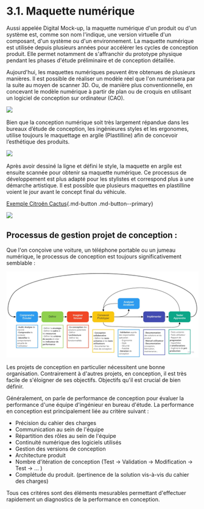 # 3.1. Maquette numérique

Aussi appelée Digital Mock-up, la maquette numérique d'un produit ou d'un système est, comme son nom l'indique, une version virtuelle d'un composant, d'un système ou d'un environnement.
La maquette numérique est utilisée depuis plusieurs années pour accélérer les cycles de conception produit. Elle permet notamment de s'affranchir du prototype physique pendant les phases d'étude préliminaire et de conception détaillée.

Aujourd'hui, les maquettes numériques peuvent être obtenues de plusieurs manières.
Il est possible de réaliser un modèle réel que l'on numérisera par la suite au moyen de scanner 3D.
Ou, de manière plus conventionnelle, en concevant le modèle numérique à partir de plan ou de croquis en utilisant un logiciel de conception sur ordinateur (CAO).

![](https://i.ytimg.com/vi/eVme1T90gLs/maxresdefault.jpg)

Bien que la conception numérique soit très largement répandue dans les bureaux d’étude de conception, les ingénieures styles et les ergonomes, utilise toujours le maquettage en argile (Plastilline) afin de concevoir l’esthétique des produits.

![](https://www.challenges.fr/assets/img/2016/06/15/cover-r4x3w1000-578d8e8d7f612-opel-gt-concept-geneve-2016.jpg)

Après avoir dessiné la ligne et défini le style, la maquette en argile est ensuite scannée pour obtenir sa maquette numérique.
Ce processus de développement est plus adapté pour les stylistes et correspond plus à une démarche artistique. Il est possible que plusieurs maquettes en plastilline voient le jour avant le concept final du véhicule.

[Exemple Citroën Cactus](https://www.largus.fr/actualite-automobile/citroen-c4-cactus-video-de-ceux-auxquels-vous-avez-echappe-6307387.html){.md-button .md-button--primary}

![](https://lh3.googleusercontent.com/proxy/qhN9C3NdS3K6sARLCyDX3AkE3UomdQDCqq23ezW8LKZfQb9UIjKSS5qvKGXkqRjytdyrPiiJr20EUZ-AzqpAMf_QTLfuZrBHFH9NuMuAHfWUsFagBE_9g4pgqxslD0pmrNsN)


## Processus de gestion projet de conception : 

Que l'on conçoive une voiture, un téléphone portable ou un jumeau numérique, le processus de conception est toujours significativement semblable :

![!](./images/design-workflow.jpg)

Les projets de conception en particulier nécessitent une bonne organisation. Contrairement à d'autres projets, en conception, il est très facile de s'éloigner de ses objectifs. Objectifs qu'il est crucial de bien définir.

Généralement, on parle de performance de conception pour évaluer la performance d'une équipe d'ingénieur en bureau d'étude. La performance en conception est principalement liée au critère suivant :

- Précision du cahier des charges
- Communication au sein de l'équipe
- Répartition des rôles au sein de l'équipe
- Continuité numérique des logiciels utilisés
- Gestion des versions de conception
- Architecture produit
- Nombre d'itération de conception (Test -> Validation -> Modification -> Test -> ... )
- Complétude du produit. (pertinence de la solution vis-à-vis du cahier des charges)

Tous ces critéres sont des éléments mesurables permettant d'effectuer rapidement un diagnostics de la performance en conception.